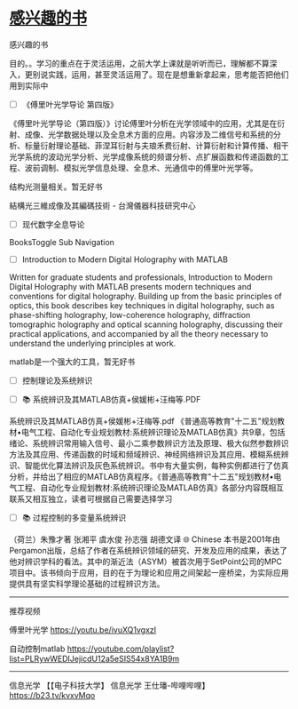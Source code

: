 # [感兴趣的书](https://github.com/cutepig123/gitblog/issues/33)

感兴趣的书

目的。。学习的重点在于灵活运用，之前大学上课就是听听而已，理解都不算深入，更别说实践，运用，甚至灵活运用了。现在是想重新拿起来，思考能否把他们用到实际中

* [ ] 《傅里叶光学导论 第四版》


《傅里叶光学导论（第四版）》讨论傅里叶分析在光学领域中的应用，尤其是在衍射、成像、光学数据处理以及全息术方面的应用。内容涉及二维信号和系统的分析、标量衍射理论基础、菲涅耳衍射与夫琅禾费衍射、计算衍射和计算传播、相干光学系统的波动光学分析、光学成像系统的频谱分析、点扩展函数和传递函数的工程、波前调制、模拟光学信息处理、全息术、光通信中的傅里叶光学等。

结构光测量相关。暂无好书


結構光三維成像及其編碼技術 - 台灣儀器科技研究中心

* [ ] 现代数字全息导论


BooksToggle Sub Navigation

* [ ] Introduction to Modern Digital Holography with MATLAB


Written for graduate students and professionals, Introduction to Modern Digital Holography with MATLAB presents modern techniques and conventions for digital holography. Building up from the basic principles of optics, this book describes key techniques in digital holography, such as phase-shifting holography, low-coherence holography, diffraction tomographic holography and optical scanning holography, discussing their practical applications, and accompanied by all the theory necessary to understand the underlying principles at work.

matlab是一个强大的工具，暂无好书

* [ ] 控制理论及系统辨识
* [ ] 📚 系统辨识及其MATLAB仿真+侯媛彬+汪梅等.PDF


系统辨识及其MATLAB仿真+侯媛彬+汪梅等.pdf
《普通高等教育"十二五"规划教材•电气工程、自动化专业规划教材:系统辨识理论及MATLAB仿真》共9章，包括绪论、系统辨识常用输入信号、最小二乘参数辨识方法及原理、极大似然参数辨识方法及其应用、传递函数的时域和频域辨识、神经网络辨识及其应用、模糊系统辨识、智能优化算法辨识及灰色系统辨识。书中有大量实例，每种实例都进行了仿真分析，并给出了相应的MATLAB仿真程序。《普通高等教育"十二五"规划教材•电气工程、自动化专业规划教材:系统辨识理论及MATLAB仿真》各部分内容既相互联系又相互独立，读者可根据自己需要选择学习

* [ ] 📚 过程控制的多变量系统辨识


（荷兰）朱豫才著  张湘平  虞水俊  孙志强  胡德文译
🌐 Chinese
本书是2001年由Pergamon出版，总结了作者在系统辨识领域的研究、开发及应用的成果，表达了他对辨识学科的看法。其中的渐近法（ASYM）被首次用于SetPoint公司的MPC项目中。该书倾向于应用，目的在于为理论和应用之间架起一座桥梁，为实际应用提供具有坚实科学理论基础的过程辨识方法。


---

推荐视频

傅里叶光学
https://youtu.be/ivuXQ1vgxzI

自动控制matlab
https://youtube.com/playlist?list=PLRywWEDIJejicdU12a5eSIS54x8YA1B9m

---

信息光学
【【电子科技大学】 信息光学 王仕璠-哔哩哔哩】 https://b23.tv/kvxvMqo